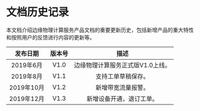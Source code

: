 # 文档历史记录

本文档介绍边缘物理计算服务产品文档的重要更新历史，包括新增产品的重大特性和按照用户的反馈进行内容的更新等。<br />

|**发布日期**|**版本号**|**描述**|
|:--:|:--:|:--:|
|2019年6月|V1.0|边缘物理计算服务正式版V1.0上线。|
|2019年8月|V1.1|支持工单草稿保存。|
|2019年10月|V1.2|新增带宽流量报警。|
|2019年12月|V1.3|新增设备开通，退订工单。|
